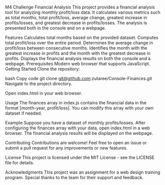 M4 Challenge Financial Analysis
This project provides a financial analysis tool for analyzing monthly profit/loss data. It calculates various metrics such as total months, total profit/loss, average change, greatest increase in profits/losses, and greatest decrease in profits/losses. The analysis is presented both in the console and on a webpage.

Features
Calculates total months based on the provided dataset.
Computes total profit/loss over the entire period.
Determines the average change in profit/loss between consecutive months.
Identifies the month with the greatest increase in profits and the month with the greatest decrease in profits.
Displays the financial analysis results on both the console and a webpage.
Prerequisites
Modern web browser that supports JavaScript.
Getting Started
Clone the repository:

bash
Copy code
git clone git@github.com:zutaree/Console-Finances.git
Navigate to the project directory.

Open index.html in your web browser.

Usage
The finances array in index.js contains the financial data in the format [month-year, profit/loss]. You can modify this array with your own dataset if needed.

Example
Suppose you have a dataset of monthly profits/losses. After configuring the finances array with your data, open index.html in a web browser. The financial analysis results will be displayed on the webpage.

Contributing
Contributions are welcome! Feel free to open an issue or submit a pull request for any improvements or new features.

License
This project is licensed under the MIT License - see the LICENSE file for details.

Acknowledgments
This project was an assignment for a web design training program.
Special thanks to the team for their support and feedback.